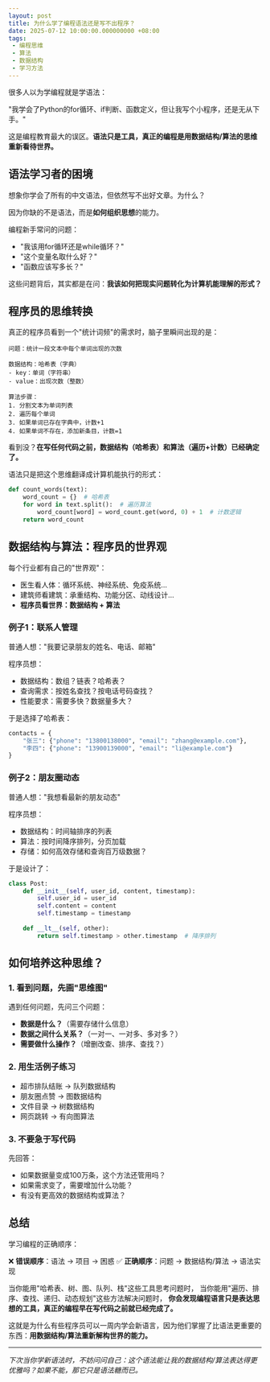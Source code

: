 ```yaml
---
layout: post
title: 为什么学了编程语法还是写不出程序？
date: 2025-07-12 10:00:00.000000000 +08:00
tags: 
 - 编程思维
 - 算法
 - 数据结构
 - 学习方法
---
```


很多人以为学编程就是学语法：

"我学会了Python的for循环、if判断、函数定义，但让我写个小程序，还是无从下手。"

这是编程教育最大的误区。**语法只是工具，真正的编程是用数据结构/算法的思维重新看待世界。**

## 语法学习者的困境

想象你学会了所有的中文语法，但依然写不出好文章。为什么？

因为你缺的不是语法，而是**如何组织思想**的能力。

编程新手常问的问题：
- "我该用for循环还是while循环？"
- "这个变量名取什么好？"
- "函数应该写多长？"

这些问题背后，其实都是在问：**我该如何把现实问题转化为计算机能理解的形式？**

## 程序员的思维转换

真正的程序员看到一个"统计词频"的需求时，脑子里瞬间出现的是：

```
问题：统计一段文本中每个单词出现的次数

数据结构：哈希表（字典）
- key：单词（字符串）
- value：出现次数（整数）

算法步骤：
1. 分割文本为单词列表
2. 遍历每个单词
3. 如果单词已存在字典中，计数+1
4. 如果单词不存在，添加新条目，计数=1
```

看到没？**在写任何代码之前，数据结构（哈希表）和算法（遍历+计数）已经确定了。**

语法只是把这个思维翻译成计算机能执行的形式：

```python
def count_words(text):
    word_count = {}  # 哈希表
    for word in text.split():  # 遍历算法
        word_count[word] = word_count.get(word, 0) + 1  # 计数逻辑
    return word_count
```

## 数据结构与算法：程序员的世界观

每个行业都有自己的"世界观"：

- 医生看人体：循环系统、神经系统、免疫系统...
- 建筑师看建筑：承重结构、功能分区、动线设计...
- **程序员看世界：数据结构 + 算法**

### 例子1：联系人管理

普通人想："我要记录朋友的姓名、电话、邮箱"

程序员想：
- 数据结构：数组？链表？哈希表？
- 查询需求：按姓名查找？按电话号码查找？
- 性能要求：需要多快？数据量多大？

于是选择了哈希表：
```python
contacts = {
    "张三": {"phone": "13800138000", "email": "zhang@example.com"},
    "李四": {"phone": "13900139000", "email": "li@example.com"}
}
```

### 例子2：朋友圈动态

普通人想："我想看最新的朋友动态"

程序员想：
- 数据结构：时间轴排序的列表
- 算法：按时间降序排列，分页加载
- 存储：如何高效存储和查询百万级数据？

于是设计了：
```python
class Post:
    def __init__(self, user_id, content, timestamp):
        self.user_id = user_id
        self.content = content
        self.timestamp = timestamp
        
    def __lt__(self, other):
        return self.timestamp > other.timestamp  # 降序排列
```

## 如何培养这种思维？

### 1. 看到问题，先画"思维图"

遇到任何问题，先问三个问题：
- **数据是什么？**（需要存储什么信息）
- **数据之间什么关系？**（一对一、一对多、多对多？）
- **需要做什么操作？**（增删改查、排序、查找？）

### 2. 用生活例子练习

- 超市排队结账 → 队列数据结构
- 朋友圈点赞 → 图数据结构
- 文件目录 → 树数据结构
- 网页跳转 → 有向图算法

### 3. 不要急于写代码

先回答：
- 如果数据量变成100万条，这个方法还管用吗？
- 如果需求变了，需要增加什么功能？
- 有没有更高效的数据结构或算法？

## 总结

学习编程的正确顺序：

❌ **错误顺序**：语法 → 项目 → 困惑
✅ **正确顺序**：问题 → 数据结构/算法 → 语法实现

当你能用"哈希表、树、图、队列、栈"这些工具思考问题时，
当你能用"遍历、排序、查找、递归、动态规划"这些方法解决问题时，
**你会发现编程语言只是表达思想的工具，真正的编程早在写代码之前就已经完成了。**

这就是为什么有些程序员可以一周内学会新语言，因为他们掌握了比语法更重要的东西：**用数据结构/算法重新解构世界的能力。**

---

*下次当你学新语法时，不妨问问自己：这个语法能让我的数据结构/算法表达得更优雅吗？如果不能，那它只是语法糖而已。*